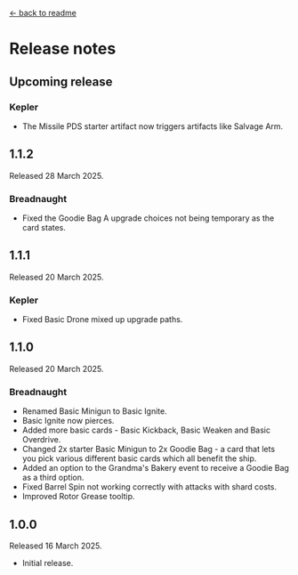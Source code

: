 [← back to readme](README.md)

# Release notes

## Upcoming release

### Kepler
* The Missile PDS starter artifact now triggers artifacts like Salvage Arm.

## 1.1.2
Released 28 March 2025.

### Breadnaught
* Fixed the Goodie Bag A upgrade choices not being temporary as the card states.

## 1.1.1
Released 20 March 2025.

### Kepler
* Fixed Basic Drone mixed up upgrade paths.

## 1.1.0
Released 20 March 2025.

### Breadnaught
* Renamed Basic Minigun to Basic Ignite.
* Basic Ignite now pierces.
* Added more basic cards - Basic Kickback, Basic Weaken and Basic Overdrive.
* Changed 2x starter Basic Minigun to 2x Goodie Bag - a card that lets you pick various different basic cards which all benefit the ship.
* Added an option to the Grandma's Bakery event to receive a Goodie Bag as a third option.
* Fixed Barrel Spin not working correctly with attacks with shard costs.
* Improved Rotor Grease tooltip.

## 1.0.0
Released 16 March 2025.

* Initial release.